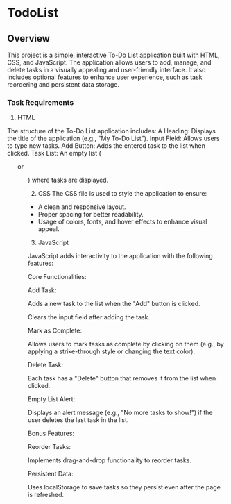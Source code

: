 # TodoList
## Overview
This project is a simple, interactive To-Do List application built with HTML, CSS, and JavaScript. The application allows users to add, manage, and delete tasks in a visually appealing and user-friendly interface. It also includes optional features to enhance user experience, such as task reordering and persistent data storage.

### Task Requirements

1. HTML

The structure of the To-Do List application includes:
A Heading: Displays the title of the application (e.g., "My To-Do List").
Input Field: Allows users to type new tasks.
Add Button: Adds the entered task to the list when clicked.
Task List: An empty list (<ul> or <ol>) where tasks are displayed.

2. CSS
The CSS file is used to style the application to ensure:

- A clean and responsive layout.
- Proper spacing for better readability.
- Usage of colors, fonts, and hover effects to enhance visual appeal.

3. JavaScript

JavaScript adds interactivity to the application with the following features:

Core Functionalities:

Add Task:

Adds a new task to the list when the "Add" button is clicked.

Clears the input field after adding the task.

Mark as Complete:

Allows users to mark tasks as complete by clicking on them (e.g., by applying a strike-through style or changing the text color).

Delete Task:

Each task has a "Delete" button that removes it from the list when clicked.

Empty List Alert:

Displays an alert message (e.g., "No more tasks to show!") if the user deletes the last task in the list.

Bonus Features:

Reorder Tasks:

Implements drag-and-drop functionality to reorder tasks.

Persistent Data:

Uses localStorage to save tasks so they persist even after the page is refreshed.
